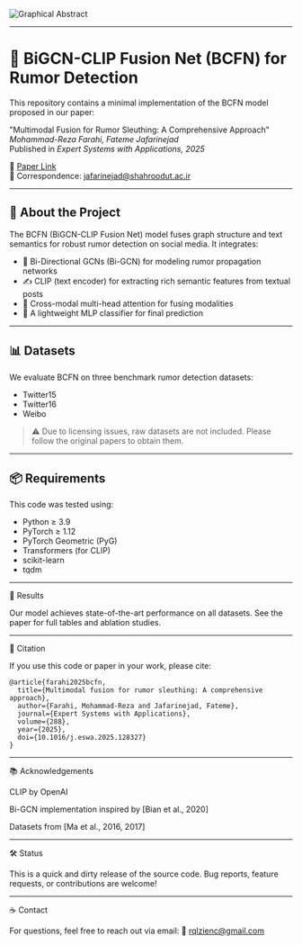 ![Graphical Abstract](https://ars.els-cdn.com/content/image/1-s2.0-S0957417425019463-ga1_lrg.jpg)

---

# 🧠 BiGCN-CLIP Fusion Net (BCFN) for Rumor Detection

This repository contains a minimal implementation of the BCFN model proposed in our paper:

"Multimodal Fusion for Rumor Sleuthing: A Comprehensive Approach"  
*Mohammad-Reza Farahi, Fateme Jafarinejad*  
Published in *Expert Systems with Applications, 2025*

📄 [Paper Link](https://doi.org/10.1016/j.eswa.2025.128327)  
📧 Correspondence: jafarinejad@shahroodut.ac.ir

---

## 🧰 About the Project

The BCFN (BiGCN-CLIP Fusion Net) model fuses graph structure and text semantics for robust rumor detection on social media. It integrates:

- 🔁 Bi-Directional GCNs (Bi-GCN) for modeling rumor propagation networks
- ✍️ CLIP (text encoder) for extracting rich semantic features from textual posts
- 🎯 Cross-modal multi-head attention for fusing modalities
- 🧮 A lightweight MLP classifier for final prediction

---

## 📊 Datasets

We evaluate BCFN on three benchmark rumor detection datasets:

- Twitter15
- Twitter16
- Weibo

> ⚠️ Due to licensing issues, raw datasets are not included. Please follow the original papers to obtain them.

---

## 📦 Requirements

This code was tested using:

- Python ≥ 3.9  
- PyTorch ≥ 1.12  
- PyTorch Geometric (PyG)  
- Transformers (for CLIP)  
- scikit-learn  
- tqdm


---

🧪 Results

Our model achieves state-of-the-art performance on all datasets. See the paper for full tables and ablation studies.


---

📌 Citation

If you use this code or paper in your work, please cite:

```
@article{farahi2025bcfn,
  title={Multimodal fusion for rumor sleuthing: A comprehensive approach},
  author={Farahi, Mohammad-Reza and Jafarinejad, Fateme},
  journal={Expert Systems with Applications},
  volume={288},
  year={2025},
  doi={10.1016/j.eswa.2025.128327}
}
```

---

📚 Acknowledgements

CLIP by OpenAI

Bi-GCN implementation inspired by [Bian et al., 2020]

Datasets from [Ma et al., 2016, 2017]



---

🛠 Status

This is a quick and dirty release of the source code.
Bug reports, feature requests, or contributions are welcome!


---

☕ Contact

For questions, feel free to reach out via email:
📧 rqlzienc@gmail.com
